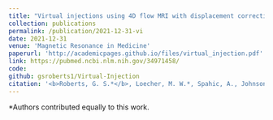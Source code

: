 ```yaml
---
title: "Virtual injections using 4D flow MRI with displacement corrections and constrained probabilistic streamlines"
collection: publications
permalink: /publication/2021-12-31-vi
date: 2021-12-31
venue: 'Magnetic Resonance in Medicine'
paperurl: 'http://academicpages.github.io/files/virtual_injection.pdf'
link: https://pubmed.ncbi.nlm.nih.gov/34971458/
code: 
github: gsroberts1/Virtual-Injection
citation: '<b>Roberts, G. S.*</b>, Loecher, M. W.*, Spahic, A., Johnson, K. M., Turski, P. A., Eisenmenger, L. B., and Wieben, O. (2022). &quot;Virtual injections using 4D flow MRI with displacement corrections and constrained probabilistic streamlines&quot;. <i> Magn Reson Med</i>, 87(5), 2495-2511. doi:https://doi.org/10.1002/mrm.29134'
---
```

*Authors contributed equally to this work.